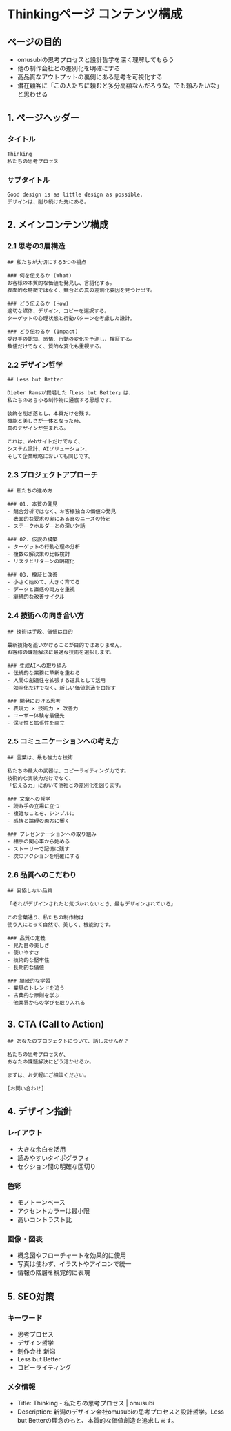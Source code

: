 # Thinkingページ コンテンツ構成

## ページの目的
- omusubiの思考プロセスと設計哲学を深く理解してもらう
- 他の制作会社との差別化を明確にする
- 高品質なアウトプットの裏側にある思考を可視化する
- 潜在顧客に「この人たちに頼むと多分高額なんだろうな。でも頼みたいな」と思わせる

## 1. ページヘッダー
### タイトル
```
Thinking
私たちの思考プロセス
```

### サブタイトル
```
Good design is as little design as possible.
デザインは、削り続けた先にある。
```

## 2. メインコンテンツ構成

### 2.1 思考の3層構造
```
## 私たちが大切にする3つの視点

### 何を伝えるか (What)
お客様の本質的な価値を発見し、言語化する。
表面的な特徴ではなく、競合との真の差別化要因を見つけ出す。

### どう伝えるか (How)
適切な媒体、デザイン、コピーを選択する。
ターゲットの心理状態と行動パターンを考慮した設計。

### どう伝わるか (Impact)
受け手の認知、感情、行動の変化を予測し、検証する。
数値だけでなく、質的な変化も重視する。
```

### 2.2 デザイン哲学
```
## Less but Better

Dieter Ramsが提唱した「Less but Better」は、
私たちのあらゆる制作物に通底する思想です。

装飾を削ぎ落とし、本質だけを残す。
機能と美しさが一体となった時、
真のデザインが生まれる。

これは、Webサイトだけでなく、
システム設計、AIソリューション、
そして企業戦略においても同じです。
```

### 2.3 プロジェクトアプローチ
```
## 私たちの進め方

### 01. 本質の発見
- 競合分析ではなく、お客様独自の価値の発見
- 表面的な要求の奥にある真のニーズの特定
- ステークホルダーとの深い対話

### 02. 仮説の構築
- ターゲットの行動心理の分析
- 複数の解決策の比較検討
- リスクとリターンの明確化

### 03. 検証と改善
- 小さく始めて、大きく育てる
- データと直感の両方を重視
- 継続的な改善サイクル
```

### 2.4 技術への向き合い方
```
## 技術は手段、価値は目的

最新技術を追いかけることが目的ではありません。
お客様の課題解決に最適な技術を選択します。

### 生成AIへの取り組み
- 伝統的な業務に革新を重ねる
- 人間の創造性を拡張する道具として活用
- 効率化だけでなく、新しい価値創造を目指す

### 開発における思考
- 表現力 × 技術力 × 改善力
- ユーザー体験を最優先
- 保守性と拡張性を両立
```

### 2.5 コミュニケーションへの考え方
```
## 言葉は、最も強力な技術

私たちの最大の武器は、コピーライティング力です。
技術的な実装力だけでなく、
「伝える力」において他社との差別化を図ります。

### 文章への哲学
- 読み手の立場に立つ
- 複雑なことを、シンプルに
- 感情と論理の両方に響く

### プレゼンテーションへの取り組み
- 相手の関心事から始める
- ストーリーで記憶に残す
- 次のアクションを明確にする
```

### 2.6 品質へのこだわり
```
## 妥協しない品質

「それがデザインされたと気づかれないとき、最もデザインされている」

この言葉通り、私たちの制作物は
使う人にとって自然で、美しく、機能的です。

### 品質の定義
- 見た目の美しさ
- 使いやすさ
- 技術的な堅牢性
- 長期的な価値

### 継続的な学習
- 業界のトレンドを追う
- 古典的な原則を学ぶ
- 他業界からの学びを取り入れる
```

## 3. CTA (Call to Action)
```
## あなたのプロジェクトについて、話しませんか？

私たちの思考プロセスが、
あなたの課題解決にどう活かせるか。

まずは、お気軽にご相談ください。

[お問い合わせ]
```

## 4. デザイン指針

### レイアウト
- 大きな余白を活用
- 読みやすいタイポグラフィ
- セクション間の明確な区切り

### 色彩
- モノトーンベース
- アクセントカラーは最小限
- 高いコントラスト比

### 画像・図表
- 概念図やフローチャートを効果的に使用
- 写真は使わず、イラストやアイコンで統一
- 情報の階層を視覚的に表現

## 5. SEO対策

### キーワード
- 思考プロセス
- デザイン哲学
- 制作会社 新潟
- Less but Better
- コピーライティング

### メタ情報
- Title: Thinking - 私たちの思考プロセス | omusubi
- Description: 新潟のデザイン会社omusubiの思考プロセスと設計哲学。Less but Betterの理念のもと、本質的な価値創造を追求します。 